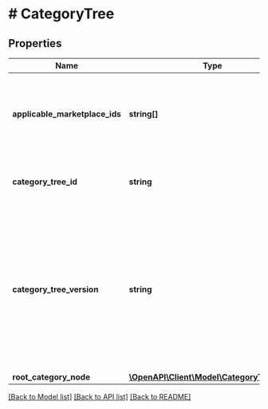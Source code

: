 # # CategoryTree

## Properties

Name | Type | Description | Notes
------------ | ------------- | ------------- | -------------
**applicable_marketplace_ids** | **string[]** | A list of one or more identifiers of the eBay marketplaces that use this category tree. | [optional]
**category_tree_id** | **string** | The unique identifier of this eBay category tree. | [optional]
**category_tree_version** | **string** | The version of this category tree. It&#39;s a good idea to cache this value for comparison so you can determine if this category tree has been modified in subsequent calls. | [optional]
**root_category_node** | [**\OpenAPI\Client\Model\CategoryTreeNode**](CategoryTreeNode.md) |  | [optional]

[[Back to Model list]](../../README.md#models) [[Back to API list]](../../README.md#endpoints) [[Back to README]](../../README.md)
